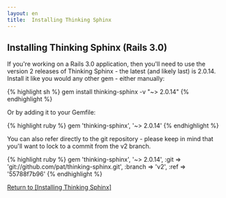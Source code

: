 ```yaml
---
layout: en
title:  Installing Thinking Sphinx
---
```


## Installing Thinking Sphinx (Rails 3.0)

If you're working on a Rails 3.0 application, then you'll need to use the version 2 releases of Thinking Sphinx - the latest (and likely last) is 2.0.14. Install it like you would any other gem - either manually:

{% highlight sh %}
gem install thinking-sphinx -v "~> 2.0.14"
{% endhighlight %}

Or by adding it to your Gemfile:

{% highlight ruby %}
gem 'thinking-sphinx', '~> 2.0.14'
{% endhighlight %}

You can also refer directly to the git repository - please keep in mind that you'll want to lock to a commit from the v2 branch.

{% highlight ruby %}
gem 'thinking-sphinx', '~> 2.0.14',
  :git    => 'git://github.com/pat/thinking-sphinx.git',
  :branch => 'v2',
  :ref    => '55788f7b96'
{% endhighlight %}

[Return to [Installing Thinking Sphinx]](/installing_thinking_sphinx.html)
